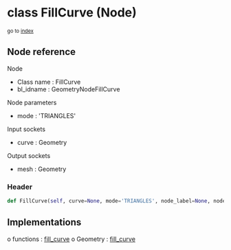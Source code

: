# class FillCurve (Node)

<sub>go to [index](/docs/index.md)</sub>

## Node reference

Node
 - Class name : FillCurve
 - bl_idname : GeometryNodeFillCurve

Node parameters
 - mode : 'TRIANGLES'

Input sockets
 - curve : Geometry

Output sockets
 - mesh : Geometry

### Header

``` python
def FillCurve(self, curve=None, mode='TRIANGLES', node_label=None, node_color=None):
```

## Implementations

o functions : [fill_curve](/docs/GeoNodes_classes/GLOBAL.md#fill_curve)
o Geometry : [fill_curve](/docs/GeoNodes_classes/Geometry.md#fill_curve)

